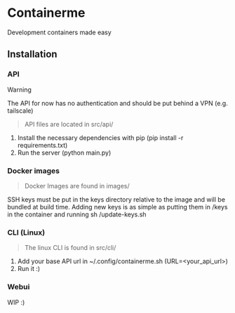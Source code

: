 # Containerme
Development containers made easy
## Installation
### API
> [!WARNING]
> The API for now has no authentication and should be put behind a VPN (e.g. tailscale)

> API files are located in src/api/

1. Install the necessary dependencies with pip (pip install -r requirements.txt)
2. Run the server (python main.py)

### Docker images
> Docker Images are found in images/

SSH keys must be put in the keys directory relative to the image and will be bundled at build time. Adding new keys is as simple as putting them in /keys in the container and running sh /update-keys.sh

### CLI (Linux)
> The linux CLI is found in src/cli/

1. Add your base API url in ~/.config/containerme.sh (URL=<your_api_url>)
2. Run it :)

### Webui
WIP :) 